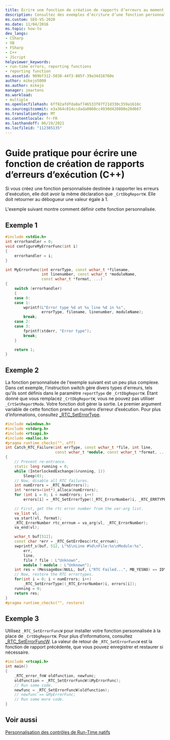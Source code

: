 ```yaml
---
title: Écrire une fonction de création de rapports d’erreurs au moment de l’exécution | Microsoft Docs
description: Consultez des exemples d’écriture d’une fonction personnalisée de création de rapports d’erreurs au moment de l’exécution dans Visual Studio. Elle doit avoir la même déclaration que _CrtDbgReportW et retourner la valeur 1.
ms.custom: SEO-VS-2020
ms.date: 11/04/2016
ms.topic: how-to
dev_langs:
- CSharp
- VB
- FSharp
- C++
- JScript
helpviewer_keywords:
- run-time errors, reporting functions
- reporting function
ms.assetid: 989bf312-5038-44f3-805f-39a34d18760e
author: mikejo5000
ms.author: mikejo
manager: jmartens
ms.workload:
- multiple
ms.openlocfilehash: 6ff82afdfda8af746533f07f21d330c359a1618c
ms.sourcegitcommit: e3a364c014ccdada0860cc4930d428808e20d667
ms.translationtype: MT
ms.contentlocale: fr-FR
ms.lasthandoff: 06/19/2021
ms.locfileid: "112385135"
---
```

# <a name="how-to-write-a-run-time-error-reporting-function-c"></a>Guide pratique pour écrire une fonction de création de rapports d’erreurs d’exécution (C++)
Si vous créez une fonction personnalisée destinée à rapporter les erreurs d'exécution, elle doit avoir la même déclaration que `_CrtDbgReportW`. Elle doit retourner au débogueur une valeur égale à 1.

L'exemple suivant montre comment définir cette fonction personnalisée.

## <a name="example-1"></a>Exemple 1

```cpp
#include <stdio.h>
int errorhandler = 0;
void configureMyErrorFunc(int i)
{
    errorhandler = i;
}

int MyErrorFunc(int errorType, const wchar_t *filename,
                int linenumber, const wchar_t *moduleName,
                const wchar_t *format, ...)
{
    switch (errorhandler)
    {
    case 0:
    case 1:
        wprintf(L"Error type %d at %s line %d in %s",
                errorType, filename, linenumber, moduleName);
        break;
    case 2:
    case 3:
        fprintf(stderr, "Error type");
        break;
    }

    return 1;
}
```

## <a name="example-2"></a>Exemple 2
La fonction personnalisée de l'exemple suivant est un peu plus complexe. Dans cet exemple, l'instruction switch gère divers types d'erreurs, tels qu'ils sont définis dans le paramètre `reportType` de `_CrtDbgReportW`. Étant donné que vous remplacez `_CrtDbgReportW`, vous ne pouvez pas utiliser `_CrtSetReportMode`. Votre fonction doit gérer la sortie. Le premier argument variable de cette fonction prend un numéro d’erreur d’exécution. Pour plus d’informations, consultez [_RTC_SetErrorType](/cpp/c-runtime-library/reference/rtc-seterrortype).

```cpp
#include <windows.h>
#include <stdarg.h>
#include <rtcapi.h>
#include <malloc.h>
#pragma runtime_checks("", off)
int Catch_RTC_Failure(int errType, const wchar_t *file, int line,
                      const wchar_t *module, const wchar_t *format, ...)
{
    // Prevent re-entrance.
    static long running = 0;
    while (InterlockedExchange(&running, 1))
        Sleep(0);
    // Now, disable all RTC failures.
    int numErrors = _RTC_NumErrors();
    int *errors=(int*)_alloca(numErrors);
    for (int i = 0; i < numErrors; i++)
        errors[i] = _RTC_SetErrorType((_RTC_ErrorNumber)i, _RTC_ERRTYPE_IGNORE);

    // First, get the rtc error number from the var-arg list.
    va_list vl;
    va_start(vl, format);
    _RTC_ErrorNumber rtc_errnum = va_arg(vl, _RTC_ErrorNumber);
    va_end(vl);

    wchar_t buf[512];
    const char *err = _RTC_GetErrDesc(rtc_errnum);
    swprintf_s(buf, 512, L"%S\nLine #%d\nFile:%s\nModule:%s",
        err,
        line,
        file ? file : L"Unknown",
        module ? module : L"Unknown");
    int res = (MessageBox(NULL, buf, L"RTC Failed...", MB_YESNO) == IDYES) ? 1 : 0;
    // Now, restore the RTC errortypes.
    for(int i = 0; i < numErrors; i++)
        _RTC_SetErrorType((_RTC_ErrorNumber)i, errors[i]);
    running = 0;
    return res;
}
#pragma runtime_checks("", restore)
```

## <a name="example-3"></a>Exemple 3
Utilisez `_RTC_SetErrorFuncW` pour installer votre fonction personnalisée à la place de `_CrtDbgReportW`. Pour plus d’informations, consultez [_RTC_SetErrorFuncW](/cpp/c-runtime-library/reference/rtc-seterrorfuncw). La valeur de retour de `_RTC_SetErrorFuncW` est la fonction de rapport précédente, que vous pouvez enregistrer et restaurer si nécessaire.

```cpp
#include <rtcapi.h>
int main()
{
    _RTC_error_fnW oldfunction, newfunc;
    oldfunction = _RTC_SetErrorFuncW(&MyErrorFunc);
    // Run some code.
    newfunc = _RTC_SetErrorFuncW(oldfunction);
    // newfunc == &MyErrorFunc;
    // Run some more code.
}
```

## <a name="see-also"></a>Voir aussi
[Personnalisation des contrôles de Run-Time natifs](../debugger/native-run-time-checks-customization.md)
